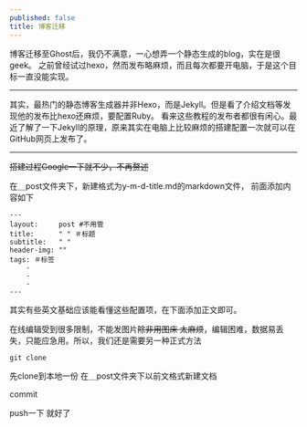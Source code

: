 ```yaml
---
published: false
title: 博客迁移
---
```

博客迁移至Ghost后，我仍不满意，一心想弄一个静态生成的blog，实在是很geek。
之前曾经试过hexo，然而发布略麻烦，而且每次都要开电脑，于是这个目标一直没能实现。

---
其实，最热门的静态博客生成器并非Hexo，而是Jekyll。但是看了介绍文档等发现他的发布比hexo还麻烦，要配置Ruby。
看来这些教程的发布者都很有闲心。最近了解了一下Jekyll的原理，原来其实在电脑上比较麻烦的搭建配置一次就可以在GitHub网页上发布了。

---

~~搭建过程Google一下就不少，不再赘述~~

在＿post文件夹下，新建格式为y-m-d-title.md的markdown文件，
前面添加内容如下

```
---
layout:     post #不用管
title:      " " ＃标题
subtitle:   " "
header-img: ""
tags: ＃标签
    - 
    - 
    - 
---
```
其实有些英文基础应该能看懂这些配置项，在下面添加正文即可。

在线编辑受到很多限制，不能发图片~~除非用图床 太麻烦~~，编辑困难，数据易丢失，只能应急用。所以，我们还是需要另一种正式方法

`git clone`

先clone到本地一份
在＿post文件夹下以前文格式新建文档

commit

push一下
就好了
